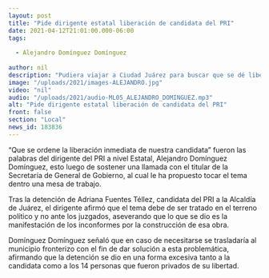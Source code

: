 ```yaml
---
layout: post
title: "Pide dirigente estatal liberación de candidata del PRI"
date: 2021-04-12T21:01:00.000-06:00
tags:
  
  - Alejandro Domínguez Domínguez
  
author: nil
description: "Pudiera viajar a Ciudad Juárez para buscar que se dé libertad a la abanderada."
image: "/uploads/2021/images-ALEJANDRO.jpg"
video: "nil"
audio: "/uploads/2021/audio-ML05_ALEJANDRO_DOMINGUEZ.mp3"
alt: "Pide dirigente estatal liberación de candidata del PRI"
front: false
section: "Local"
news_id: 183836
---
```


“Que se ordene la liberación inmediata de nuestra candidata” fueron las palabras del dirigente del PRI a nivel Estatal, Alejandro Domínguez Domínguez, esto luego de sostener una llamada con el titular de la Secretaría de General de Gobierno, al cual le ha propuesto tocar el tema dentro una mesa de trabajo.

Tras la detención de Adriana Fuentes Téllez, candidata del PRI a la Alcaldía de Juárez, el dirigente afirmó que el tema debe de ser tratado en el terreno político y no ante los juzgados, aseverando que lo que se dio es la manifestación de los inconformes por la construcción de esa obra.

Domínguez Domínguez señaló que en caso de necesitarse se trasladaría al municipio fronterizo con el fin de dar solución a esta problemática, afirmando que la detención se dio en una forma excesiva tanto a la candidata como a los 14 personas que fueron privados de su libertad.
